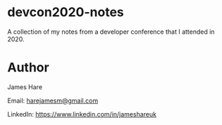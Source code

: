 # devcon2020-notes
A collection of my notes from a developer conference that I attended in 2020.

# Author
James Hare

Email: harejamesm@gmail.com

LinkedIn: https://www.linkedin.com/in/jameshareuk